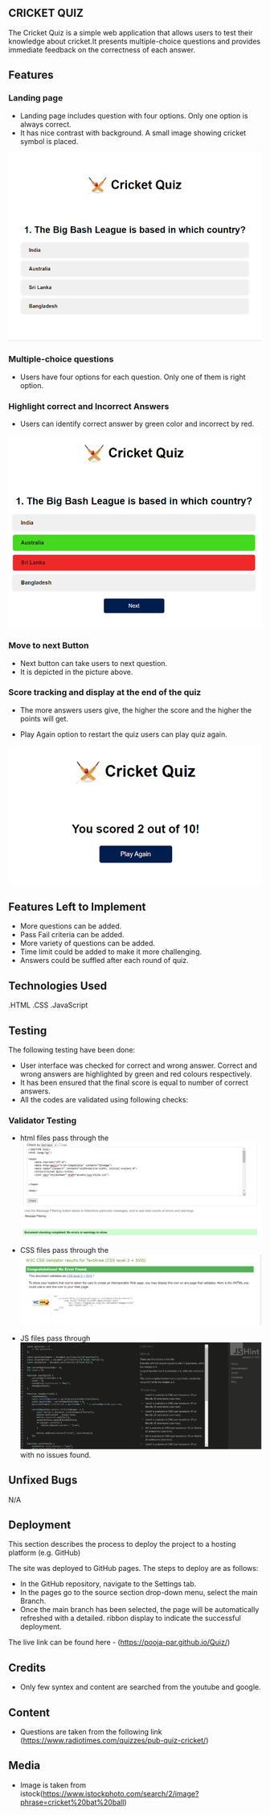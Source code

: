 ## CRICKET QUIZ

The Cricket Quiz is a simple web application that allows users to test their knowledge about cricket.It presents multiple-choice questions and provides immediate feedback on the correctness of each answer.

## Features

### Landing page

- Landing page includes question with four options. Only one option is always correct.
- It has nice contrast with background. A small image showing cricket symbol is placed.

![Landing page](https://github.com/pooja-par/Quiz/blob/main/assets/images/landingpage.png)

### Multiple-choice questions

- Users have four options for each question. Only one of them is right option.

### Highlight correct and Incorrect Answers

- Users can identify correct answer by green color and incorrect by red.

![Correct Incorrect Answers](https://github.com/pooja-par/Quiz/blob/main/assets/images/correct_wrong_ans.png)



### Move to next Button

- Next button can take users to next question.
- It is depicted in the picture above.

### Score tracking and display at the end of the quiz

- The more answers users give, the higher the score and the higher the points will get.

- Play Again option to restart the quiz
  users can play quiz again.

![Correct Incorrect Answers](https://github.com/pooja-par/Quiz/blob/main/assets/images/score.png)

## Features Left to Implement

- More questions can be added.
- Pass Fail criteria can be added.
- More variety of questions can  be added.
- Time limit could be added to make it more challenging.
- Answers could be suffled after each round of quiz.

## Technologies Used

.HTML
.CSS
.JavaScript

## Testing

The following testing have been done:

- User interface was checked for correct and wrong answer. Correct and wrong answers are highlighted by green and red colours respectively.
- It has been ensured that the final score is equal to number of correct answers.
- All the codes are validated using following checks:

### Validator Testing

- html files pass through the ![W3C validator](https://github.com/pooja-par/Quiz/blob/main/assets/images/html.png)

- CSS files pass through the ![Jigsaw validator](https://github.com/pooja-par/Quiz/blob/main/assets/images/css.png)
  
- JS files pass through ![JSHint](https://github.com/pooja-par/Quiz/blob/main/assets/images/javascript.png) with no issues found.
  
## Unfixed Bugs

N/A

## Deployment

This section describes the process to deploy the project to a hosting platform (e.g. GitHub)

The site was deployed to GitHub pages. The steps to deploy are as follows:

- In the GitHub repository, navigate to the Settings tab.
- In the pages go to the source section drop-down menu, select the main Branch.
- Once the main branch has been selected, the page will be automatically refreshed with a detailed.      ribbon display to indicate the successful deployment.

The live link can be found here - (<https://pooja-par.github.io/Quiz/>)

## Credits

- Only few syntex and content are searched from the youtube and google.

## Content

- Questions are taken from the following link (<https://www.radiotimes.com/quizzes/pub-quiz-cricket/>)

## Media

- Image is taken from istock(<https://www.istockphoto.com/search/2/image?phrase=cricket%20bat%20ball>)